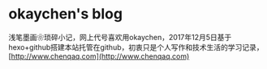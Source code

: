 # okaychen's blog

浅笔墨画❀琐碎小记，网上代号喜欢用okaychen，2017年12月5日基于hexo+github搭建本站托管在github，初衷只是个人写作和技术生活的学习记录，[http://www.chenqaq.com](http://www.chenqaq.com)